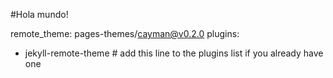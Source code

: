 #Hola mundo!

remote_theme: pages-themes/cayman@v0.2.0
plugins:
- jekyll-remote-theme # add this line to the plugins list if you already have one
